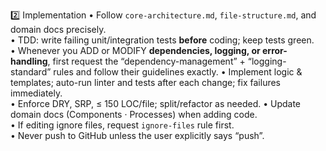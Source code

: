 2️⃣ Implementation
• Follow `core-architecture.md`, `file-structure.md`, and domain docs precisely.  
• TDD: write failing unit/integration tests **before** coding; keep tests green.  
• Whenever you ADD or MODIFY **dependencies, logging, or error-handling**, first request the “dependency-management” + “logging-standard” rules and follow their guidelines exactly.
• Implement logic & templates; auto-run linter and tests after each change; fix failures immediately.  
• Enforce DRY, SRP, ≤ 150 LOC/file; split/refactor as needed.
• Update domain docs (Components · Processes) when adding code.  
• If editing ignore files, request `ignore-files` rule first.  
• Never push to GitHub unless the user explicitly says “push”.